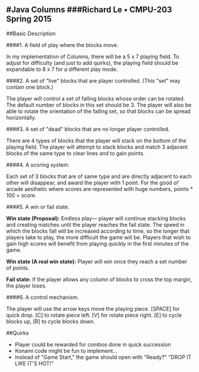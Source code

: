 #Java Columns
###Richard Le • CMPU-203 Spring 2015
---

##Basic Description 

####1. A field of play where the blocks move.

In my implementation of Columns, there will be a 5 x 7 playing field. To adjust for difficulty (and just to add quirks), the playing field should be expandable to 8 x 7 for a different play mode.

####2. A set of "live" blocks that are player controlled. (This "set" may contain one block.)

The player will control a set of falling blocks whose order can be rotated. The default number of blocks in this set should be 3. The player will also be able to rotate the orientation of the falling set, so that blocks can be spread horizontally.

####3. A set of "dead" blocks that are no longer player controlled.

There are 4 types of blocks that the player will stack on the bottom of the playing field. The player will attempt to stack blocks and match 3 adjacent blocks of the same type to clear lines and to gain points.

####4. A scoring system.

Each set of 3 blocks that are of same type and are directly adjacent to each other will disappear, and award the player with 1 point. For the good ol' arcade aesthetic where scores are represented with huge numbers, points * 100 = score. 

####5. A win or fail state.

**Win state (Proposal):** Endless play— player will continue stacking blocks and creating matches until the player reaches the fail state. The speed in which the blocks fall will be increased according to time, so the longer that players take to play, the more difficult the game will be. Players that wish to gain high scores will benefit from playing quickly in the first minutes of the game.

**Win state (A real win state):** Player will win once they reach a set number of points. 

**Fail state:** If the player allows any column of blocks to cross the top margin, the player loses.

####6. A control mechanism.

The player will use the arrow keys move the playing piece. [SPACE] for quick drop. [C] to rotate piece left. [V] for rotate piece right. [E] to cycle blocks up, [R] to cycle blocks down.

##Quirks
* Player could be rewarded for combos done in quick succession
* Konami code might be fun to implement...
* Instead of "Game Start," the game should open with "Ready?" "DROP IT LIKE IT'S HOT!"
